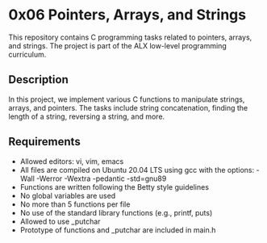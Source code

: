 # 0x06 Pointers, Arrays, and Strings

This repository contains C programming tasks related to pointers, arrays, and strings. The project is part of the ALX low-level programming curriculum.
## Description

In this project, we implement various C functions to manipulate strings, arrays, and pointers. The tasks include string concatenation, finding the length of a string, reversing a string, and more.

## Requirements

- Allowed editors: vi, vim, emacs
- All files are compiled on Ubuntu 20.04 LTS using gcc with the options: -Wall -Werror -Wextra -pedantic -std=gnu89
- Functions are written following the Betty style guidelines
- No global variables are used
- No more than 5 functions per file
- No use of the standard library functions (e.g., printf, puts)
- Allowed to use _putchar
- Prototype of functions and _putchar are included in main.h
